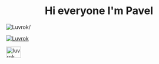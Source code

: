 <h1 align="center">Hi everyone I'm Pavel</h1>

<p align="left"> <img src=https://komarev.com/ghpvc/?username=Luvrok alt=Luvrok/> </p>
<p align="left"> <a href="https://twitter.com/lluvrok" target="blank"><img src="https://img.shields.io/twitter/follow/lluvrok?logo=twitter&style=for-the-badge" alt="Luvrok" /></a> </p>
<a href="https://www.instagram.com/madokaokamoto/" target="blank"><img align="center" src="https://png.pngtree.com/element_our/png/20181011/instagram-social-media-icon-design-template-vector-png_126996.png" alt="luvrok" height="30" width="40" /></a>
